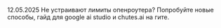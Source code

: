 12.05.2025 Не устраивают лимиты опенроутера? Попробуйте новые способы, гайд для google ai studio и chutes.ai на гите.